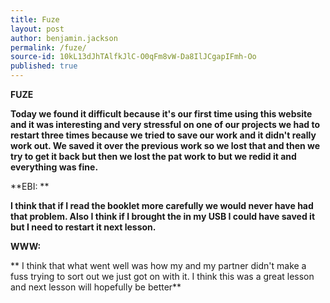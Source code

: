 ```yaml
---
title: Fuze
layout: post
author: benjamin.jackson
permalink: /fuze/
source-id: 10kL13dJhTAlfkJlC-O0qFm8vW-Da8IlJCgapIFmh-Oo
published: true
---
```

**FUZE**

**Today we found it difficult because it's our first time using this website and it was interesting and very stressful on one of our projects we had to restart three times because we tried to save our work and it didn't really work out. We saved it over the previous work so we lost that and then we try to get it back but then we lost the pat work to but we redid it and everything was fine.**

**EBI: **

**I think that if I read the booklet more carefully we would never have had that problem. Also I think if I brought the in my USB I could have saved it but I need to restart it next lesson.**

**WWW:**

** I think that what went well was how my and my partner didn't make a fuss trying to sort out we just got on with it. I think this was a great lesson and next lesson will hopefully be better**

